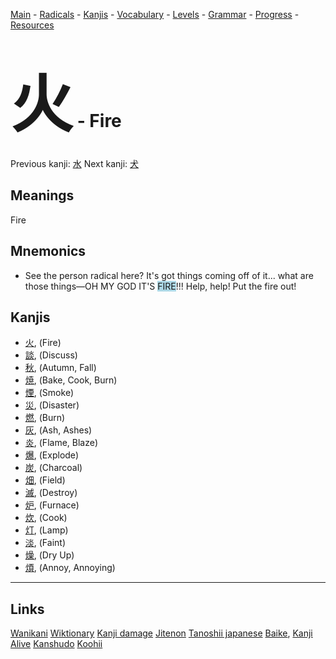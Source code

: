 <style> bigfont {font-size: 100px}</style>


[Main](../README.md) -
[Radicals](../radicals.md) -
[Kanjis](../kanjis.md) -
[Vocabulary](../vocabulary.md) -
[Levels](../levels.md) -
[Grammar](../grammar.md) - 
[Progress](../progress.md) -
[Resources](../resources.md)
# <bigfont> 火</bigfont> - Fire 

Previous kanji: [水](水.md) Next kanji: [犬](犬.md) 

## Meanings
 Fire
## Mnemonics
 * See the person radical here? It's got things coming off of it... what are those things—OH MY GOD IT'S <span style="background-color:#ADD8E6"> FIRE</span>!!! Help, help! Put the fire out!


## Kanjis
 * [火](../kanjis/火.md), (Fire)
* [談](../kanjis/談.md), (Discuss)
* [秋](../kanjis/秋.md), (Autumn, Fall)
* [焼](../kanjis/焼.md), (Bake, Cook, Burn)
* [煙](../kanjis/煙.md), (Smoke)
* [災](../kanjis/災.md), (Disaster)
* [燃](../kanjis/燃.md), (Burn)
* [灰](../kanjis/灰.md), (Ash, Ashes)
* [炎](../kanjis/炎.md), (Flame, Blaze)
* [爆](../kanjis/爆.md), (Explode)
* [炭](../kanjis/炭.md), (Charcoal)
* [畑](../kanjis/畑.md), (Field)
* [滅](../kanjis/滅.md), (Destroy)
* [炉](../kanjis/炉.md), (Furnace)
* [炊](../kanjis/炊.md), (Cook)
* [灯](../kanjis/灯.md), (Lamp)
* [淡](../kanjis/淡.md), (Faint)
* [燥](../kanjis/燥.md), (Dry Up)
* [煩](../kanjis/煩.md), (Annoy, Annoying)



---


## Links 


[Wanikani](https://www.wanikani.com/kanji/火)
[Wiktionary](https://en.wiktionary.org/wiki/火)
[Kanji damage](http://www.kanjidamage.com/kanji/search?utf8=✓&q=火)
[Jitenon](https://jitenon.com/kanji/火)
[Tanoshii japanese](https://www.tanoshiijapanese.com/dictionary/kanji.cfm?k=火)
[Baike](https://baike.baidu.com/item/火),
[Kanji Alive](https://app.kanjialive.com/火)
[Kanshudo](https://www.kanshudo.com/searchmn?q=火)
[Koohii](https://kanji.koohii.com/study/kanji/火)
